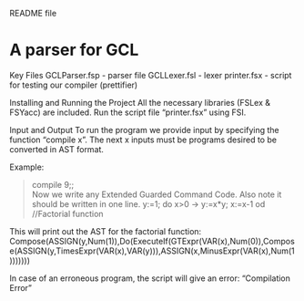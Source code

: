 README file

# A parser for GCL

Key Files
GCLParser.fsp - parser file
GCLLexer.fsl - lexer
printer.fsx - script for testing our compiler (prettifier)

Installing and Running the Project
All the necessary libraries (FSLex & FSYacc) are included.
Run the script file “printer.fsx” using FSI.

Input and Output
To run the program we provide input by specifying the function “compile x”. The next x inputs must be programs desired to be converted in AST format.

Example:

> compile 9;;  
> Now we write any Extended Guarded Command Code. Also note it should be written in one line.
> y:=1; do x>0 -> y:=x\*y; x:=x-1 od //Factorial function

This will print out the AST for the factorial function:
Compose(ASSIGN(y,Num(1)),Do(ExecuteIf(GTExpr(VAR(x),Num(0)),Compose(ASSIGN(y,TimesExpr(VAR(x),VAR(y))),ASSIGN(x,MinusExpr(VAR(x),Num(1)))))))

In case of an erroneous program, the script will give an error: “Compilation Error”
